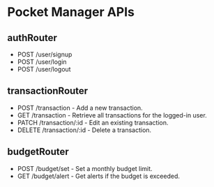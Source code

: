# Pocket Manager APIs

## authRouter
- POST /user/signup
- POST /user/login
- POST /user/logout

## transactionRouter
- POST /transaction - Add a new transaction.
- GET /transaction - Retrieve all transactions for the logged-in user.
- PATCH /transaction/:id - Edit an existing transaction.
- DELETE /transaction/:id - Delete a transaction.

## budgetRouter
- POST /budget/set - Set a monthly budget limit.
- GET /budget/alert - Get alerts if the budget is exceeded.
